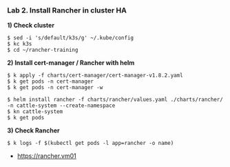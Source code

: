 ### Lab 2. Install Rancher in cluster HA

**1) Check cluster**

~~~
$ sed -i 's/default/k3s/g' ~/.kube/config
$ kc k3s
$ cd ~/rancher-training
~~~

**2) Install cert-manager / Rancher with helm**

~~~
$ k apply -f charts/cert-manager/cert-manager-v1.8.2.yaml
$ k get pods -n cert-manager
$ k get pods -n cert-manager -w

$ helm install rancher -f charts/rancher/values.yaml ./charts/rancher/ -n cattle-system --create-namespace
$ kn cattle-system
$ k get pods
~~~

**3) Check Rancher**

~~~
$ k logs -f $(kubectl get pods -l app=rancher -o name)
~~~
- https://rancher.vm01

